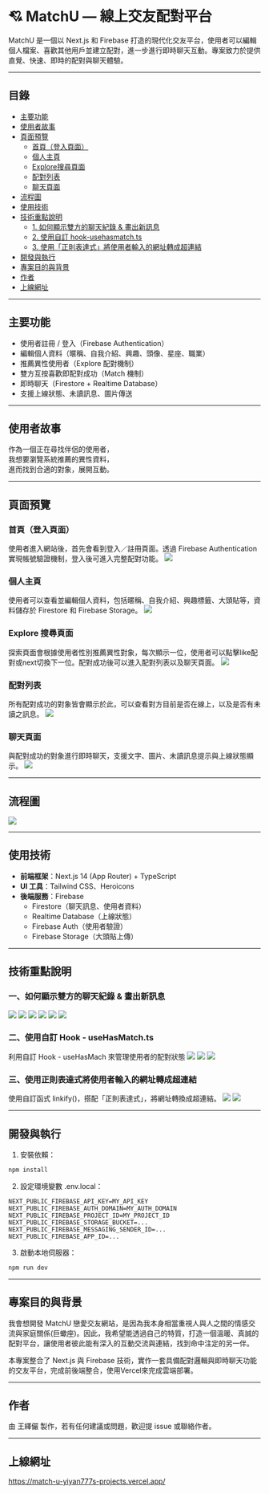 # 💘 MatchU — 線上交友配對平台

MatchU 是一個以 Next.js 和 Firebase 打造的現代化交友平台，使用者可以編輯個人檔案、喜歡其他用戶並建立配對，進一步進行即時聊天互動。專案致力於提供直覺、快速、即時的配對與聊天體驗。

---

##  目錄

- [主要功能](#主要功能)
- [使用者故事](#使用者故事)
- [頁面預覽](#頁面預覽)
  - [首頁（登入頁面）](#首頁登入頁面)
  - [個人主頁](#個人主頁)
  - [Explore搜尋頁面](#Explore搜尋頁面)
  - [配對列表](#配對列表)
  - [聊天頁面](#聊天頁面)
- [流程圖](#流程圖)
- [使用技術](#使用技術)
- [技術重點說明](#技術重點說明)
  - [1. 如何顯示雙方的聊天紀錄 & 畫出新訊息](#一如何顯示雙方的聊天紀錄--畫出新訊息)
  - [2. 使用自訂 hook-usehasmatch.ts](#二使用自訂-hook-useHasMatchts)
  - [3. 使用「正則表達式」將使用者輸入的網址轉成超連結](#三使用正則表達式將使用者輸入的網址轉成超連結)
- [開發與執行](#開發與執行)
- [專案目的與背景](#專案目的與背景)
- [作者](#作者)
- [上線網址](#上線網址)

---

## 主要功能

- 使用者註冊 / 登入（Firebase Authentication）
- 編輯個人資料（暱稱、自我介紹、興趣、頭像、星座、職業）
- 推薦異性使用者（Explore 配對機制）
- 雙方互按喜歡即配對成功（Match 機制）
- 即時聊天（Firestore + Realtime Database）
- 支援上線狀態、未讀訊息、圖片傳送

---

## 使用者故事
作為一個正在尋找伴侶的使用者，<br>
我想要瀏覽系統推薦的異性資料，<br>
進而找到合適的對象，展開互動。

---
## 頁面預覽

### 首頁（登入頁面）
使用者進入網站後，首先會看到登入／註冊頁面。透過 Firebase Authentication 實現帳號驗證機制，登入後可進入完整配對功能。
![](./public/demo/index.png)

### 個人主頁
使用者可以查看並編輯個人資料，包括暱稱、自我介紹、興趣標籤、大頭貼等，資料儲存於 Firestore 和 Firebase Storage。
![](./public/demo/profile.png)

### Explore 搜尋頁面
探索頁面會根據使用者性別推薦異性對象，每次顯示一位，使用者可以點擊like配對或next切換下一位。配對成功後可以進入配對列表以及聊天頁面。
![](./public/demo/explore.png)

### 配對列表
所有配對成功的對象皆會顯示於此，可以查看對方目前是否在線上，以及是否有未讀之訊息。
![](./public/demo/matchList.png)

### 聊天頁面
與配對成功的對象進行即時聊天，支援文字、圖片、未讀訊息提示與上線狀態顯示。
![](./public/demo/chat.png)

---

## 流程圖
![](./public/demo/flowchart.png)

---

## 使用技術

- **前端框架**：Next.js 14 (App Router) + TypeScript
- **UI 工具**：Tailwind CSS、Heroicons
- **後端服務**：Firebase
  - Firestore（聊天訊息、使用者資料）
  - Realtime Database（上線狀態）
  - Firebase Auth（使用者驗證）
  - Firebase Storage（大頭貼上傳）

---
## 技術重點說明
### 一、如何顯示雙方的聊天紀錄 & 畫出新訊息
![](./public/demo/skill-1/1.png)
![](./public/demo/skill-1/2.png)
![](./public/demo/skill-1/3.png)
![](./public/demo/skill-1/4.png)
![](./public/demo/skill-1/5.png)
![](./public/demo/skill-1/6.png)

### 二、使用自訂 Hook - useHasMatch.ts
利用自訂 Hook - useHasMach 來管理使用者的配對狀態
![](./public/demo/skill-2/1.png)
![](./public/demo/skill-2/2.png)
![](./public/demo/skill-2/3.png)

### 三、使用正則表達式將使用者輸入的網址轉成超連結
使用自訂函式 linkify()，搭配「正則表達式」，將網址轉換成超連結。
![](./public/demo/skill-3/1.png)
![](./public/demo/skill-3/2.png)

---

## 開發與執行

1. 安裝依賴：

```bash
npm install
```

2. 設定環境變數 .env.local：

```env
NEXT_PUBLIC_FIREBASE_API_KEY=MY_API_KEY
NEXT_PUBLIC_FIREBASE_AUTH_DOMAIN=MY_AUTH_DOMAIN
NEXT_PUBLIC_FIREBASE_PROJECT_ID=MY_PROJECT_ID
NEXT_PUBLIC_FIREBASE_STORAGE_BUCKET=...
NEXT_PUBLIC_FIREBASE_MESSAGING_SENDER_ID=...
NEXT_PUBLIC_FIREBASE_APP_ID=...
```

3. 啟動本地伺服器：

```bash
npm run dev
```
---

## 專案目的與背景

我會想開發 MatchU 戀愛交友網站，是因為我本身相當重視人與人之間的情感交流與家庭關係(巨蠍座)。因此，我希望能透過自己的特質，打造一個溫暖、真誠的配對平台，讓使用者彼此能有深入的互動交流與連結，找到命中注定的另一伴。

本專案整合了 Next.js 與 Firebase 技術，實作一套具備配對邏輯與即時聊天功能的交友平台，完成前後端整合，使用Vercel來完成雲端部署。

---

## 作者

由 王繹儼 製作，若有任何建議或問題，歡迎提 issue 或聯絡作者。

---

## 上線網址
https://match-u-yiyan777s-projects.vercel.app/